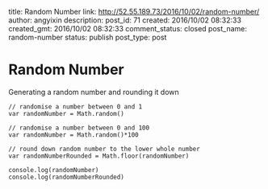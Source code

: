title: Random Number
link: http://52.55.189.73/2016/10/02/random-number/
author: angyixin
description: 
post_id: 71
created: 2016/10/02 08:32:33
created_gmt: 2016/10/02 08:32:33
comment_status: closed
post_name: random-number
status: publish
post_type: post

# Random Number

Generating a random number and rounding it down 
    
    
    // randomise a number between 0 and 1
    var randomNumber = Math.random()
    
    // randomise a number between 0 and 100
    var randomNumber = Math.random()*100
    
    // round down random number to the lower whole number
    var randomNumberRounded = Math.floor(randomNumber)
    
    console.log(randomNumber)
    console.log(randomNumberRounded)